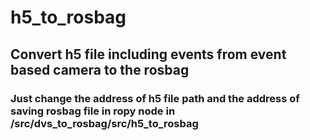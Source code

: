 # h5_to_rosbag
## Convert h5 file including events from event based camera to the rosbag
### Just change the address of h5 file path and the address of saving rosbag file in ropy node in /src/dvs_to_rosbag/src/h5_to_rosbag
